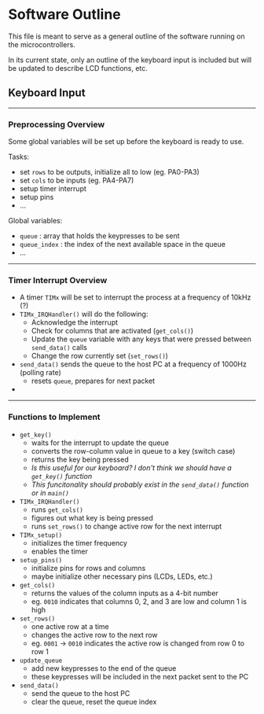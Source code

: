 # Software Outline

This file is meant to serve as a general outline of the software running on the microcontrollers.

In its current state, only an outline of the keyboard input is included but will be updated to describe LCD functions, etc.


## Keyboard Input

---

### Preprocessing Overview
Some global variables will be set up before the keyboard is ready to use.

Tasks:
- set `rows` to be outputs, initialize all to low (eg. PA0-PA3)
- set `cols` to be inputs (eg. PA4-PA7)
- setup timer interrupt
- setup pins
- ...

Global variables:
- `queue` : array that holds the keypresses to be sent 
- `queue_index` : the index of the next available space in the queue
- ...

---

### Timer Interrupt Overview
- A timer `TIMx` will be set to interrupt the process at a  frequency of 10kHz (?)
- `TIMx_IRQHandler()` will do the following:
  - Acknowledge the interrupt
  - Check for columns that are activated (`get_cols()`)
  - Update the `queue` variable with any keys that were pressed between `send_data()` calls
  - Change the row currently set (`set_rows()`)
- `send_data()` sends the queue to the host PC at a frequency of 1000Hz (polling rate)
  - resets `queue`, prepares for next packet
- 


---

### Functions to Implement
- `get_key()`
  - waits for the interrupt to update the queue
  - converts the row-column value in queue to a key (switch case)
  - returns the key being pressed
  - *Is this useful for our keyboard? I don't think we should have a `get_key()` function*
  - *This funcitonality should probably exist in the `send_data()` function or in `main()`*
- `TIMx_IRQHandler()`
  - runs `get_cols()`
  - figures out what key is being pressed
  - runs `set_rows()` to change active row for the next interrupt
- `TIMx_setup()`
  - initializes the timer frequency
  - enables the timer
- `setup_pins()`
  - initialize pins for rows and columns
  - maybe initialize other necessary pins (LCDs, LEDs, etc.)
- `get_cols()`
  - returns the values of the column inputs as a 4-bit number
  - eg. `0010` indicates that columns 0, 2, and 3 are low and column 1 is high
- `set_rows()`
  - one active row at a time
  - changes the active row to the next row
  - eg. `0001` -> `0010` indicates the active row is changed from row 0 to row 1
- `update_queue`
  - add new keypresses to the end of the queue
  - these keypresses will be included in the next packet sent to the PC
- `send_data()`
  - send the queue to the host PC
  - clear the queue, reset the queue index
